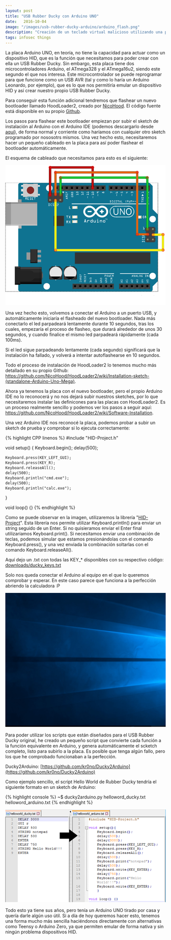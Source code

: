 ```yaml
---
layout: post
title: "USB Rubber Ducky con Arduino UNO"
date:   2016-10-04
image: "/images/usb-rubber-ducky-arduino/arduino_flash.png"
description: "Creación de un teclado virtual malicioso utilizando una placa Arduino UNO."
tags: infosec things
---
```

La placa Arduino UNO, en teoría, no tiene la capacidad para actuar como un dispositivo HID, que es la función que necesitamos para poder crear con ella un USB Rubber Ducky. Sin embargo, esta placa tiene dos microcontroladores Arduino, el ATmega328 y el ATmega16u2, siendo este segundo el que nos interesa. Este microcontrolador se puede reprogramar para que funcione como un USB AVR (tal y como lo haría un Arduino Leonardo, por ejemplo), que es lo que nos permitiría emular un dispositivo HID y así crear nuestro propio USB Rubber Ducky.

Para conseguir esta función adicional tendremos que flashear un nuevo bootloader llamado HoodLoader2, creado por [NicoHood](http://www.nicohood.de/). El código fuente está disponible en su propio [Github](https://github.com/NicoHood/HoodLoader2).

Los pasos para flashear este bootloader empiezan por subir el sketch de instalación al Arduino con el Arduino IDE (podemos descargarlo desde [aquí](https://github.com/NicoHood/HoodLoader2/tree/master/avr/examples/Installation_Sketch)), de forma normal y corriente como haríamos con cualquier otro sketch programado por nososotrs mismos. Una vez hecho esto, necesitaremos hacer un pequeño cableado en la placa para así poder flashear el bootloader automáticamente.

El esquema de cableado que necesitamos para esto es el siguiente:

![Esquema Arduino](/images/usb-rubber-ducky-arduino/arduino_flash.png)

Una vez hecho esto, volvemos a conectar el Arduino a un puerto USB, y automáticamente iniciaría el flasheado del nuevo bootloader. Nada más conectarlo el led parpadeará lentamente durante 10 segundos, tras los cuales, empezaría el proceso de flasheo, que durará alrededor de unos 30 segundos, y cuando finalice el mismo led parpadeará rápidamente (cada 100ms).

Si el led sigue parpadeando lentamente (cada segundo) significará que la instalación ha fallado, y volverá a intentar autoflashearse en 10 segundos.

Todo el proceso de instalación de HoodLoader2 lo tenemos mucho más detallado en su propio Github: <https://github.com/NicoHood/HoodLoader2/wiki/Installation-sketch-(standalone-Arduino-Uno-Mega)>.

Ahora ya tenemos la placa con el nuevo bootloader, pero el propio Arduino IDE no lo reconocerá y no nos dejará subir nuestros sketches, por lo que necesitaremos instalar las definicones para las placas con HoodLoader2. Es un proceso realmente sencillo y podemos ver los pasos a seguir aquí: <https://github.com/NicoHood/HoodLoader2/wiki/Software-Installation>.

Una vez Arduino IDE nos reconocé la placa, podemos probar a subir un sketch de prueba y comprobar si lo ejecuta correctamente:

{% highlight CPP linenos %}
#include "HID-Project.h"

void setup() {
    Keyboard.begin();
    delay(500);

    Keyboard.press(KEY_LEFT_GUI);
    Keyboard.press(KEY_R);
    Keyboard.releaseAll();
    delay(500);
    Keyboard.println("cmd.exe");
    delay(500);
    Keyboard.println("calc.exe");
}

void loop() {}
{% endhighlight %}

Como se puede observar en la imagen, utilizaremos la librería "[HID-Project](https://github.com/NicoHood/HID)".
Esta librería nos permite utilizar Keyboard.println() para enviar un string seguido de un Enter. Si no quisieramos enviar el Enter final utilizaríamos Keyboard.print().
Si necesitamos enviar una combinación de teclas, podemos simular que estamos presionándolas con el comando Keyboard.press(), y una vez enviada la combinación soltarlas con el comando Keyboard.releaseAll().

Aquí dejo un .txt con todas las KEY_* disponibles con su respectivo código: [downloads/ducky_keys.txt](/downloads/ducky_keys.txt)

Solo nos queda conectar el Arduino al equipo en el que lo queremos comprobar y esperar. En este caso parece que funciona a la perfección abriendo la calculadora :P

![Demo](/images/usb-rubber-ducky-arduino/calc.gif)

Para poder utilizar los scripts que están diseñados para el USB Rubber Ducky original, he creado un pequeño script que convierte cada función a la función equivalente en Arduino, y genera automáticamente el scketch completo, listo para subirlo a la placa. Es posible que tenga algún fallo, pero los que he comprobado funcionaban a la perfección.

Ducky2Arduino: [https://github.com/kr0no/Ducky2Arduino](https://github.com/kr0no/Ducky2Arduino)

Como ejemplo sencillo, el script Hello World de Rubber Ducky tendría el siguiente formato en un sketch de Arduino:

{% highlight console %}
~$ ducky2arduino.py helloword_ducky.txt helloword_arduino.txt
{% endhighlight %}

![Ducky2Arduino](/images/usb-rubber-ducky-arduino/ducky2arduino.png)

Todo esto ya tiene sus años, pero tenía un Arduino UNO tirado por casa y quería darle algún uso útil. Si a día de hoy queremos hacer esto, tenemos una forma mucho más sencilla haciéndonos directamente con alternativas como Teensy o Arduino Zero, ya que permiten emular de forma nativa y sin ningún problema dispositivos HID.